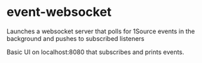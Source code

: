 # event-websocket

Launches a websocket server that polls for 1Source events in the background and pushes to subscribed listeners

Basic UI on localhost:8080 that subscribes and prints events.